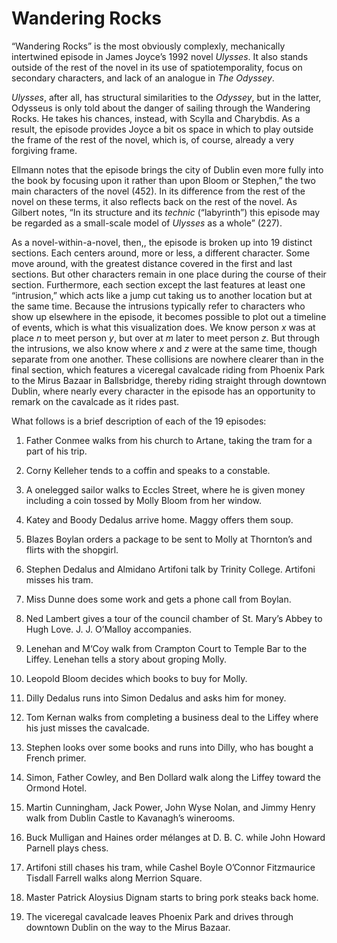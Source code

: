 # Wandering Rocks

<p class="lead">“Wandering Rocks” is the most obviously complexly, mechanically
intertwined episode in James Joyce’s 1992 novel <em>Ulysses</em>. It also stands
outside of the rest of the novel in its use of spatiotemporality, focus on
secondary characters, and lack of an analogue in <em>The Odyssey</em>.</p>

_Ulysses_, after all, has structural similarities to the *Odyssey*, but in the
latter, Odysseus is only told about the danger of sailing through the Wandering
Rocks. He takes his chances, instead, with Scylla and Charybdis. As a result,
the episode provides Joyce a bit os space in which to play outside the frame of
the rest of the novel, which is, of course, already a very forgiving frame.

Ellmann notes that the episode brings the city of Dublin even more fully into
the book by focusing upon it rather than upon Bloom or Stephen,” the two main
characters of the novel (452). In its difference from the rest of the novel on
these terms, it also reflects back on the rest of the novel. As Gilbert notes,
“In its structure and its _technic_ (“labyrinth”) this episode may be regarded
as a small-scale model of _Ulysses_ as a whole” (227).

As a novel-within-a-novel, then,, the episode is broken up into 19 distinct
sections. Each centers around, more or less, a different character. Some move
around, with the greatest distance covered in the first and last sections. But
other characters remain in one place during the course of their section.
Furthermore, each section except the last features at least one “intrusion,”
which acts like a jump cut taking us to another location but at the same time.
Because the intrusions typically refer to characters who show up elsewhere in
the episode, it becomes possible to plot out a timeline of events, which is
what this visualization does.  We know person *x* was at place _n_ to meet
person *y*, but over at _m_ later to meet person *z*. But through the
intrusions, we also know where *x* and *z* were at the same time, though
separate from one another. These collisions are nowhere clearer than in the
final section, which features a viceregal cavalcade riding from Phoenix Park to
the Mirus Bazaar in Ballsbridge, thereby riding straight through downtown
Dublin, where nearly every character in the episode has an opportunity to
remark on the cavalcade as it rides past.

What follows is a brief description of each of the 19 episodes:

1. Father Conmee walks from his church to Artane, taking the tram for a part of his trip.

2. Corny Kelleher tends to a coffin and speaks to a constable.

3. A onelegged sailor walks to Eccles Street, where he is given money including a coin tossed by Molly Bloom from her window.

4. Katey and Boody Dedalus arrive home. Maggy offers them soup.

5. Blazes Boylan orders a package to be sent to Molly at Thornton’s and flirts with the shopgirl.

6. Stephen Dedalus and Almidano Artifoni talk by Trinity College. Artifoni misses his tram.

7. Miss Dunne does some work and gets a phone call from Boylan.

8. Ned Lambert gives a tour of the council chamber of St. Mary’s Abbey to Hugh Love. J. J. O’Malloy accompanies.

9. Lenehan and M‘Coy walk from Crampton Court to Temple Bar to the Liffey. Lenehan tells a story about groping Molly.

10. Leopold Bloom decides which books to buy for Molly.

11. Dilly Dedalus runs into Simon Dedalus and asks him for money.

12. Tom Kernan walks from completing a business deal to the Liffey where his just misses the cavalcade.

13. Stephen looks over some books and runs into Dilly, who has bought a French primer.

14. Simon, Father Cowley, and Ben Dollard walk along the Liffey toward the Ormond Hotel.

15. Martin Cunningham, Jack Power, John Wyse Nolan, and Jimmy Henry walk from Dublin Castle to Kavanagh’s winerooms.

16. Buck Mulligan and Haines order mélanges at D. B. C. while John Howard Parnell plays chess.

17. Artifoni still chases his tram, while Cashel Boyle O’Connor Fitzmaurice Tisdall Farrell walks along Merrion Square.

18. Master Patrick Aloysius Dignam starts to bring pork steaks back home.

19. The viceregal cavalcade leaves Phoenix Park and drives through downtown Dublin on the way to the Mirus Bazaar.
